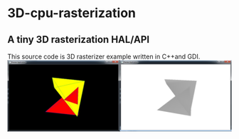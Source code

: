 3D-cpu-rasterization
====================

A tiny 3D rasterization  HAL/API
----
This source code is 3D rasterizer example written in C++and GDI.
![ScreenShot](https://github.com/Gabriele91/3D-cpu-rasterization/blob/master/ZbufferCPU.jpg)

